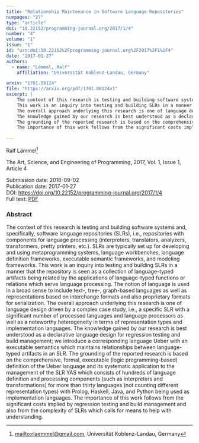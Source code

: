 ```yaml
---
title: "Relationship Maintenance in Software Language Repositories"
numpages: "27"
type: "article"
doi: "10.22152/programming-journal.org/2017/1/4"
number: "4"
volume: "1"
issue: "1"
id: "urn:doi:10.22152%2Fprogramming-journal.org%2F2017%2F1%2F4"
date: "2017-01-27"
authors: 
  - name: "Lämmel, Ralf"
    affiliation: "Universität Koblenz-Landau, Germany"

arxiv: "1701.08124"
file: "https://arxiv.org/pdf/1701.08124v1"
excerpt: |
    The context of this research is testing and building software systems and, specifically, software language repositories (SLRs), i.e., repositories with components for language processing (interpreters, translators, analyzers, transformers, pretty printers, etc.). SLRs are typically set up for developing and using metaprogramming systems, language workbenches, language definition frameworks, executable semantic frameworks, and modeling frameworks.
    This work is an inquiry into testing and building SLRs in a manner that the repository is seen as a collection of language-typed artifacts being related by the applications of language-typed functions or relations which serve language processing. The notion of language is used in a broad sense to include text-, tree-, graph-based languages as well as representations based on interchange formats and also proprietary formats for serialization.
    The overall approach underlying this research is one of language design driven by a complex case study, i.e., a specific SLR with a significant number of processed languages and language processors as well as a noteworthy heterogeneity in terms of representation types and implementation languages.
    The knowledge gained by our research is best understood as a declarative language design for regression testing and build management; we introduce a corresponding language Ueber with an executable semantics which maintains relationships between language-typed artifacts in an SLR.
    The grounding of the reported research is based on the comprehensive, formal, executable (logic programming-based) definition of the Ueber language and its systematic application to the management of the SLR YAS which consists of hundreds of language definition and processing components (such as interpreters and transformations) for more than thirty languages (not counting different representation types) with Prolog, Haskell, Java, and Python being used as implementation languages.
    The importance of this work follows from the significant costs implied by regression testing and build management and also from the complexity of SLRs which calls for means to help with understanding.

---
```

Ralf Lämmel[^1]

The Art, Science, and Engineering of Programming, 2017, Vol. 1, Issue 1, Article 4

Submission date: 2016-09-02  
Publication date: 2017-01-27  
DOI: <https://doi.org/10.22152/programming-journal.org/2017/1/4>  
Full text: [PDF](https://arxiv.org/pdf/1701.08124v1)  


### Abstract
The context of this research is testing and building software systems and, specifically, software language repositories (SLRs), i.e., repositories with components for language processing (interpreters, translators, analyzers, transformers, pretty printers, etc.). SLRs are typically set up for developing and using metaprogramming systems, language workbenches, language definition frameworks, executable semantic frameworks, and modeling frameworks.
This work is an inquiry into testing and building SLRs in a manner that the repository is seen as a collection of language-typed artifacts being related by the applications of language-typed functions or relations which serve language processing. The notion of language is used in a broad sense to include text-, tree-, graph-based languages as well as representations based on interchange formats and also proprietary formats for serialization.
The overall approach underlying this research is one of language design driven by a complex case study, i.e., a specific SLR with a significant number of processed languages and language processors as well as a noteworthy heterogeneity in terms of representation types and implementation languages.
The knowledge gained by our research is best understood as a declarative language design for regression testing and build management; we introduce a corresponding language Ueber with an executable semantics which maintains relationships between language-typed artifacts in an SLR.
The grounding of the reported research is based on the comprehensive, formal, executable (logic programming-based) definition of the Ueber language and its systematic application to the management of the SLR YAS which consists of hundreds of language definition and processing components (such as interpreters and transformations) for more than thirty languages (not counting different representation types) with Prolog, Haskell, Java, and Python being used as implementation languages.
The importance of this work follows from the significant costs implied by regression testing and build management and also from the complexity of SLRs which calls for means to help with understanding.


[^1]: <mailto:rlaemmel@gmail.com>, Universität Koblenz-Landau, Germany
